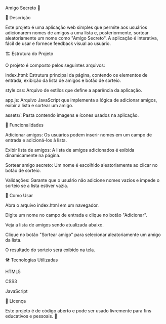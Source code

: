 Amigo Secreto 🎉

📌 Descrição

Este projeto é uma aplicação web simples que permite aos usuários adicionarem nomes de amigos a uma lista e, posteriormente, sortear aleatoriamente um nome como "Amigo Secreto". A aplicação é interativa, fácil de usar e fornece feedback visual ao usuário.

🏗️ Estrutura do Projeto

O projeto é composto pelos seguintes arquivos:

index.html: Estrutura principal da página, contendo os elementos de entrada, exibição da lista de amigos e botão de sorteio.

style.css: Arquivo de estilos que define a aparência da aplicação.

app.js: Arquivo JavaScript que implementa a lógica de adicionar amigos, exibir a lista e sortear um amigo.

assets/: Pasta contendo imagens e ícones usados na aplicação.

🚀 Funcionalidades

Adicionar amigos: Os usuários podem inserir nomes em um campo de entrada e adicioná-los à lista.

Exibir lista de amigos: A lista de amigos adicionados é exibida dinamicamente na página.

Sortear amigo secreto: Um nome é escolhido aleatoriamente ao clicar no botão de sorteio.

Validações: Garante que o usuário não adicione nomes vazios e impede o sorteio se a lista estiver vazia.

📜 Como Usar

Abra o arquivo index.html em um navegador.

Digite um nome no campo de entrada e clique no botão "Adicionar".

Veja a lista de amigos sendo atualizada abaixo.

Clique no botão "Sortear amigo" para selecionar aleatoriamente um amigo da lista.

O resultado do sorteio será exibido na tela.

🛠️ Tecnologias Utilizadas

HTML5

CSS3

JavaScript

📄 Licença

Este projeto é de código aberto e pode ser usado livremente para fins educativos e pessoais. 🚀
